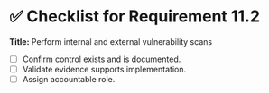 # ✅ Checklist for Requirement 11.2

**Title:** Perform internal and external vulnerability scans

- [ ] Confirm control exists and is documented.
- [ ] Validate evidence supports implementation.
- [ ] Assign accountable role.
